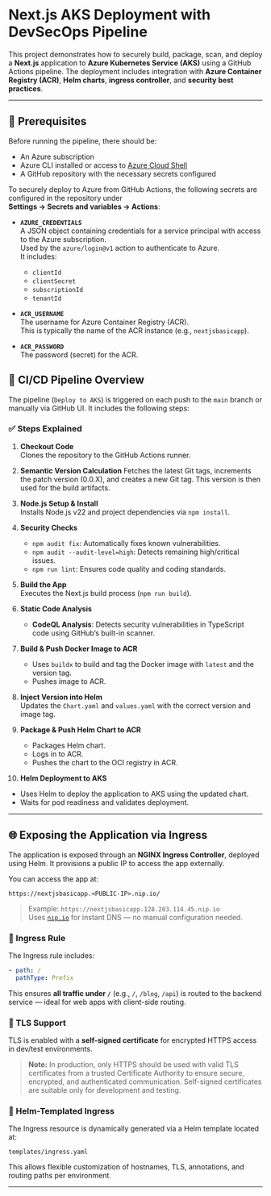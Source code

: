 # Next.js AKS Deployment with DevSecOps Pipeline

This project demonstrates how to securely build, package, scan, and deploy a **Next.js** application to **Azure Kubernetes Service (AKS)** using a GitHub Actions pipeline. The deployment includes integration with **Azure Container Registry (ACR)**, **Helm charts**, **ingress controller**, and **security best practices**.

---

## 📌 Prerequisites

Before running the pipeline, there should be:

- An Azure subscription  
- Azure CLI installed or access to [Azure Cloud Shell](https://shell.azure.com)  
- A GitHub repository with the necessary secrets configured  

To securely deploy to Azure from GitHub Actions, the following secrets are configured in the repository under  
**Settings → Secrets and variables → Actions**:

- **`AZURE_CREDENTIALS`**  
  A JSON object containing credentials for a service principal with access to the Azure subscription.  
  Used by the `azure/login@v1` action to authenticate to Azure.  
  It includes:
  - `clientId`
  - `clientSecret`
  - `subscriptionId`
  - `tenantId`

- **`ACR_USERNAME`**  
  The username for Azure Container Registry (ACR).  
  This is typically the name of the ACR instance (e.g., `nextjsbasicapp`).

- **`ACR_PASSWORD`**  
  The password (secret) for the ACR.

## 🚀 CI/CD Pipeline Overview

The pipeline (`Deploy to AKS`) is triggered on each push to the `main` branch or manually via GitHub UI. It includes the following steps:

### ✅ Steps Explained

1. **Checkout Code**  
   Clones the repository to the GitHub Actions runner.

2. **Semantic Version Calculation**
   Fetches the latest Git tags, increments the patch version (0.0.X), and creates a new Git tag. This version is then used for the build artifacts.

3. **Node.js Setup & Install**  
   Installs Node.js v22 and project dependencies via `npm install`.

4. **Security Checks**  
   - `npm audit fix`: Automatically fixes known vulnerabilities.
   - `npm audit --audit-level=high`: Detects remaining high/critical issues.
   - `npm run lint`: Ensures code quality and coding standards.

5. **Build the App**  
   Executes the Next.js build process (`npm run build`).

6. **Static Code Analysis**  
   - **CodeQL Analysis**: Detects security vulnerabilities in TypeScript code using GitHub’s built-in scanner.

7. **Build & Push Docker Image to ACR**  
   - Uses `buildx` to build and tag the Docker image with `latest` and the version tag.
   - Pushes image to ACR.

8. **Inject Version into Helm**  
   Updates the `Chart.yaml` and `values.yaml` with the correct version and image tag.

9. **Package & Push Helm Chart to ACR**  
   - Packages Helm chart.
   - Logs in to ACR.
   - Pushes the chart to the OCI registry in ACR.

10. **Helm Deployment to AKS**  
   - Uses Helm to deploy the application to AKS using the updated chart.
   - Waits for pod readiness and validates deployment.

---

## 🌐 Exposing the Application via Ingress

The application is exposed through an **NGINX Ingress Controller**, deployed using Helm. It provisions a public IP to access the app externally.

You can access the app at:

```
https://nextjsbasicapp.<PUBLIC-IP>.nip.io/
```

> Example: `https://nextjsbasicapp.128.203.114.45.nip.io`  
> Uses [`nip.io`](https://nip.io) for instant DNS — no manual configuration needed.

### 🧩 Ingress Rule

The Ingress rule includes:

```yaml
- path: /
  pathType: Prefix
```

This ensures **all traffic under `/`** (e.g., `/`, `/blog`, `/api`) is routed to the backend service — ideal for web apps with client-side routing.

### 🔐 TLS Support

TLS is enabled with a **self-signed certificate** for encrypted HTTPS access in dev/test environments.

> **Note:** In production, only HTTPS should be used with valid TLS certificates from a trusted Certificate Authority to ensure secure, encrypted, and authenticated communication. Self-signed certificates are suitable only for development and testing.

### 📄 Helm-Templated Ingress

The Ingress resource is dynamically generated via a Helm template located at:

```
templates/ingress.yaml
```

This allows flexible customization of hostnames, TLS, annotations, and routing paths per environment.

---
